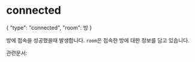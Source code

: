 # connected

{
    	"type": "connected",
    	"room": 방
    }

방에 접속을 성공했을때 발생합니다. `room`은 접속한 방에 대한 정보를 담고 있습니다.

관련문서: